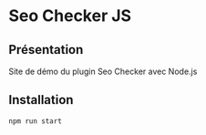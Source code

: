 # Seo Checker JS

## Présentation

Site de démo du plugin Seo Checker avec Node.js

## Installation

```
npm run start
```